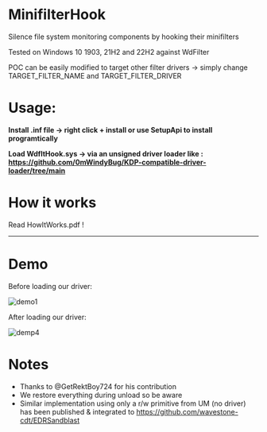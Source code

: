 # MinifilterHook
Silence file system monitoring components by hooking their minifilters

Tested on Windows 10 1903, 21H2 and 22H2 against WdFilter

POC can be easily modified to target other filter drivers -> simply change TARGET_FILTER_NAME and TARGET_FILTER_DRIVER  

# Usage:
**Install .inf file  -> right click + install or use SetupApi to install programtically**

**Load WdfltHook.sys -> via an unsigned driver loader like : https://github.com/0mWindyBug/KDP-compatible-driver-loader/tree/main**

# How it works 
Read HowItWorks.pdf ! 
***************************
# Demo
Before loading our driver: 

![demo1](https://github.com/0mWindyBug/MinifilterHook/assets/139051196/27474da0-726d-4e26-b785-9926138f23a8)

After loading our driver:
 
![demp4](https://github.com/0mWindyBug/MinifilterHook/assets/139051196/39a15be7-5233-47f0-948e-b056beac0aba)


# Notes
- Thanks to @GetRektBoy724 for his contribution 
- We restore everything during unload so be aware
- Similar implementation using only a r/w primitive from UM (no driver) has been published & integrated to https://github.com/wavestone-cdt/EDRSandblast
  
